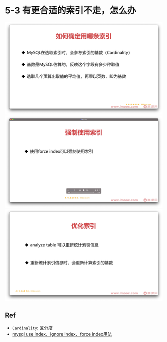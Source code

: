 # 5-3 有更合适的索引不走，怎么办

<img src="./01.png" />
<img src="./02.png" />
<img src="./03.png" />

## Ref

* `Cardinality`:  区分度
* [mysql use index、ignore index、force index用法](https://blog.csdn.net/weixin_44018338/article/details/105484999)